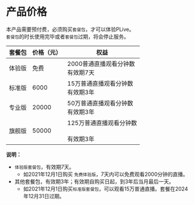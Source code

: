 # 产品价格

本产品需要预付费，必须购买`套餐包`，才可以体验PLive。    
`套餐包`的时长使用完毕或者`套餐包`过期，将会停止服务。    

| 套餐包 | 价格（元） | 权益  |
| -| - | - |
| 体验版 | 免费 | 2000普通直播观看分钟数<br>有效期7天 |
| 标准版 | 6000 | 15万普通直播观看分钟数<br>有效期3年  |
| 专业版 | 20000 |  50万普通直播观看分钟数<br>有效期3年  |
| 旗舰版 | 50000 | 125万普通直播观看分钟数<br><br>有效期3年  |

**说明：**
- `体验版套餐包`，有效期7天。
    - 如2021年12月1日购买 `免费体验版`，7天内可以免费观看2000分钟的直播。
- 其他套餐包，有效期3年；有效期自购买日起，到3年后当月最后一天。
    - 如2021年12月1日购买`标准版套餐包`，可以观看15万普通直播。套餐在2024年12月31日过期。
